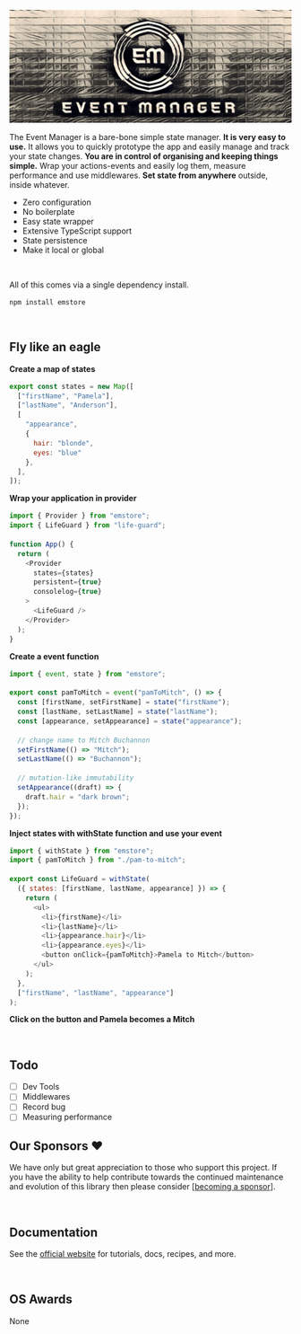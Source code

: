 ![alt text](https://raw.githubusercontent.com/nikolamar/em/master/.assets/em.png)

<p>The Event Manager is a bare-bone simple state manager. <strong>It is very easy to use.</strong> It allows you to quickly prototype the app and easily manage and track your state changes. <strong>You are in control of organising and keeping things simple.</strong> Wrap your actions-events and easily log them, measure performance and use middlewares. <strong>Set state from anywhere</strong> outside, inside whatever.</p>

<ul>
  <li>Zero configuration</li>
  <li>No boilerplate</li>
  <li>Easy state wrapper</li>
  <li>Extensive TypeScript support</li>
  <li>State persistence</li>
  <li>Make it local or global</li>
</ul>

<p>&nbsp;</p>

All of this comes via a single dependency install.

```
npm install emstore
```

<p>&nbsp;</p>

## Fly like an eagle

**Create a map of states**

```javascript
export const states = new Map([
  ["firstName", "Pamela"],
  ["lastName", "Anderson"],
  [
    "appearance",
    {
      hair: "blonde",
      eyes: "blue" 
    },
  ],
]);
```

**Wrap your application in provider**

```javascript
import { Provider } from "emstore";
import { LifeGuard } from "life-guard";

function App() {
  return (
    <Provider
      states={states}
      persistent={true}
      consolelog={true}
    >
      <LifeGuard />
    </Provider>
  );
}
```

**Create a event function**

```javascript
import { event, state } from "emstore";

export const pamToMitch = event("pamToMitch", () => {
  const [firstName, setFirstName] = state("firstName");
  const [lastName, setLastName] = state("lastName");
  const [appearance, setAppearance] = state("appearance");

  // change name to Mitch Buchannon
  setFirstName(() => "Mitch");
  setLastName(() => "Buchannon");

  // mutation-like immutability
  setAppearance((draft) => {
    draft.hair = "dark brown";
  });
});
```

**Inject states with withState function and use your event**

```javascript
import { withState } from "emstore";
import { pamToMitch } from "./pam-to-mitch";

export const LifeGuard = withState(
  ({ states: [firstName, lastName, appearance] }) => {
    return (
      <ul>
        <li>{firstName}</li>
        <li>{lastName}</li>
        <li>{appearance.hair}</li>
        <li>{appearance.eyes}</li>
        <button onClick={pamToMitch}>Pamela to Mitch</button>
      </ul>
    );
  },
  ["firstName", "lastName", "appearance"]
);
```

**Click on the button and Pamela becomes a Mitch**

<p>&nbsp;</p>

## Todo

- [ ] Dev Tools
- [ ] Middlewares
- [ ] Record bug
- [ ] Measuring performance

## Our Sponsors ❤️

We have only but great appreciation to those who support this project. If you
have the ability to help contribute towards the continued maintenance and
evolution of this library then please consider
[[becoming a sponsor](https://github.com/nikolamar/em)].

<p>&nbsp;</p>

## Documentation

See the [official website](https://github.com/nikolamar/em) for tutorials, docs, recipes,
and more.

<p>&nbsp;</p>

## OS Awards

None
